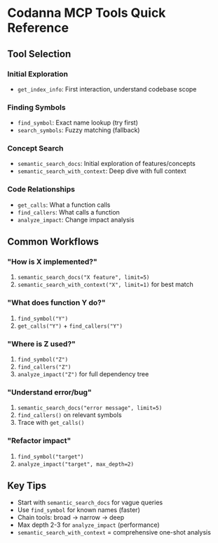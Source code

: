 # Codanna MCP Tools Quick Reference

## Tool Selection

### Initial Exploration
- `get_index_info`: First interaction, understand codebase scope

### Finding Symbols
- `find_symbol`: Exact name lookup (try first)
- `search_symbols`: Fuzzy matching (fallback)

### Concept Search
- `semantic_search_docs`: Initial exploration of features/concepts
- `semantic_search_with_context`: Deep dive with full context

### Code Relationships
- `get_calls`: What a function calls
- `find_callers`: What calls a function
- `analyze_impact`: Change impact analysis

## Common Workflows

### "How is X implemented?"
1. `semantic_search_docs("X feature", limit=5)`
2. `semantic_search_with_context("X", limit=1)` for best match

### "What does function Y do?"
1. `find_symbol("Y")`
2. `get_calls("Y")` + `find_callers("Y")`

### "Where is Z used?"
1. `find_symbol("Z")`
2. `find_callers("Z")`
3. `analyze_impact("Z")` for full dependency tree

### "Understand error/bug"
1. `semantic_search_docs("error message", limit=5)`
2. `find_callers()` on relevant symbols
3. Trace with `get_calls()`

### "Refactor impact"
1. `find_symbol("target")`
2. `analyze_impact("target", max_depth=2)`

## Key Tips
- Start with `semantic_search_docs` for vague queries
- Use `find_symbol` for known names (faster)
- Chain tools: broad → narrow → deep
- Max depth 2-3 for `analyze_impact` (performance)
- `semantic_search_with_context` = comprehensive one-shot analysis